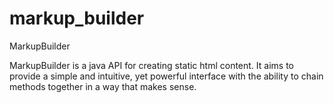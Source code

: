 # markup_builder
MarkupBuilder

MarkupBuilder is a java API for creating static html content. It aims to provide a simple and intuitive, yet powerful interface
with the ability to chain methods together in a way that makes sense.
